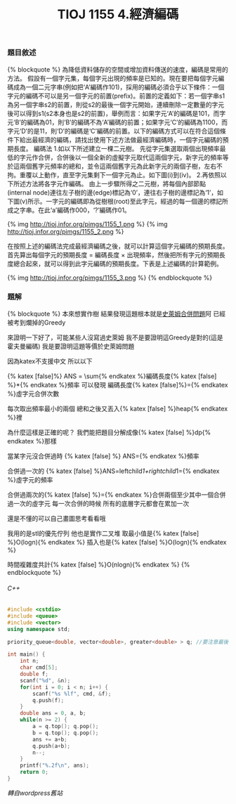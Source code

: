 ﻿---
title: TIOJ 1155 4.經濟編碼
tag: ["coding","tioj","greedy"]
categories: TIOJ
---

### 題目敘述

{% blockquote %}
為降低資料儲存的空間或增加資料傳送的速度，編碼是常用的方法。
假設有一個字元集，每個字元出現的頻率是已知的。現在要把每個字元編碼成為一個二元字串(例如把‘A’編碼作101)，採用的編碼必須合乎以下條件：一個字元的編碼不可以是另一個字元的前置(prefix)。前置的定義如下：若一個字串s1為另一個字串s2的前置，則從s2的最後一個字元開始，連續刪除一定數量的字元後可以得到s1(s2本身也是s2的前置)，舉例而言：如果字元‘A’的編碼是101，而字元‘B’的編碼為01，則‘B’的編碼不為‘A’編碼的前置；如果字元‘C’的編碼為1100，而字元‘D’的是11，則‘D’的編碼是‘C’編碼的前置。以下的編碼方式可以在符合這個條件下給出最經濟的編碼，請找出使用下述方法做最經濟編碼時，一個字元編碼的預期長度。
編碼法
1.如以下所述建立一棵二元樹。
先從字元集選取兩個出現頻率最低的字元作合併，合併後以一個全新的虛擬字元取代這兩個字元，新字元的頻率等於這兩個舊字元頻率的總和，並令這兩個舊字元為此新字元的兩個子樹，左右不拘。重覆以上動作，直至字元集剩下一個字元為止。如下圖(i)到(iv)。
2.再依照以下所述方法將各字元作編碼。
由上一步驟所得之二元樹，將每個內部節點(internal node)連往左子樹的邊(edge)標記為‘0’，連往右子樹的邊標記為‘1’，如下圖(v)所示。一字元的編碼即為從樹根(root)至此字元，經過的每一個邊的標記所成之字串。在此‘a’編碼作000，‘?’編碼作01。

{% img http://tioj.infor.org/pimgs/1155_1.png %}
{% img http://tioj.infor.org/pimgs/1155_2.png %}

在按照上述的編碼法完成最經濟編碼之後，就可以計算這個字元編碼的預期長度。首先算出每個字元的預期長度 = 編碼長度 × 出現頻率，然後把所有字元的預期長度總合起來，就可以得到此字元編碼的預期長度。下表是上述編碼的計算範例。

{% img http://tioj.infor.org/pimgs/1155_3.png %}
{% endblockquote %}

<!-- more -->

### 題解

{% blockquote %}
本來想實作樹
結果發現這題根本就是[史萊姆合併問題](http://www.tcgs.tc.edu.tw:1218/ShowProblem?problemid=b036)阿
已經被考到爛掉的Greedy

來證明一下好了，可能某些人沒寫過史萊姆
我不是要證明這Greedy是對的(這是霍夫曼編碼)
我是要證明這題等價於史萊姆問題

因為katex不支援中文
所以以下

{% katex [false]%} ANS = \sum{% endkatex %}編碼長度{% katex [false] %}*{% endkatex %}頻率
可以發現
編碼長度{% katex [false]%}={% endkatex %}虛字元合併次數

每次取出頻率最小的兩個
總和之後又丟入{% katex [false] %}heap{% endkatex %}裡

為什麼這樣是正確的呢？
我們能把題目分解成像{% katex [false] %}dp{% endkatex %}那樣

當某字元沒合併過時
{% katex [false] %} ANS={% endkatex %}頻率

合併過一次的
{% katex [false] %}ANS=leftchild*1+rightchild*1={% endkatex %}虛字元的頻率

合併過兩次的{% katex [false] %}={% endkatex %}合併兩個至少其中一個合併過一次的虛字元
每一次合併的時候
所有的底層字元都會在累加一次

還是不懂的可以自己畫圖思考看看哦

我用的是stl的優先佇列
他也是實作二叉堆
取最小值是{% katex [false] %}O(logn){% endkatex %}
插入也是{% katex [false] %}O(logn){% endkatex %}

時間複雜度共計{% katex [false] %}O(nlogn){% endkatex %}
{% endblockquote %}

###### C++

``` C++
#include <cstdio>
#include <queue>
#include <vector>
using namespace std;

priority_queue<double, vector<double>, greater<double> > q; //要注意最後兩個 > > 一定要分開

int main() {
    int n;
    char cmd[5];
    double f;
    scanf("%d", &n);
    for(int i = 0; i < n; i++) {
        scanf("%s %lf", cmd, &f);
        q.push(f);
    }
    double ans = 0, a, b;
    while(n >= 2) {
        a = q.top(); q.pop();
        b = q.top(); q.pop();
        ans += a+b;
        q.push(a+b);
        n--;
    }
    printf("%.2f\n", ans);
    return 0;
}
```

*轉自wordpress舊站*